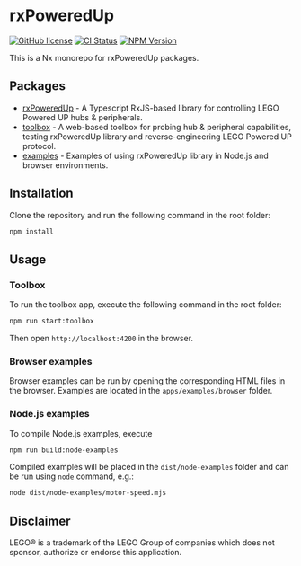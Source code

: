 # rxPoweredUp

[![GitHub license](https://img.shields.io/github/license/nvsukhanov/rxpoweredup)](https://github.com/nvsukhanov/rxpoweredup/blob/main/LICENSE)
[![CI Status](https://github.com/nvsukhanov/rxpoweredup/actions/workflows/ci.yml/badge.svg)](https://github.com/nvsukhanov/rxpoweredup/actions)
[![NPM Version](https://img.shields.io/npm/v/rxpoweredup.svg?style=flat)](https://www.npmjs.com/package/rxpoweredup)

This is a Nx monorepo for rxPoweredUp packages.

## Packages

- [rxPoweredUp](https://github.com/nvsukhanov/rxPoweredUp/tree/main/lib/rxpoweredup) - A Typescript RxJS-based library for controlling LEGO Powered UP hubs & peripherals.
- [toolbox](https://github.com/nvsukhanov/rxPoweredUp/tree/main/apps/toolbox) - A web-based toolbox for probing hub & peripheral capabilities, testing rxPoweredUp library and reverse-engineering LEGO Powered UP protocol.
- [examples](https://github.com/nvsukhanov/rxPoweredUp/tree/main/apps/examples) - Examples of using rxPoweredUp library in Node.js and browser environments.

## Installation

Clone the repository and run the following command in the root folder:

```bash
npm install
```

## Usage

### Toolbox

To run the toolbox app, execute the following command in the root folder:

```bash
npm run start:toolbox
```

Then open `http://localhost:4200` in the browser.

### Browser examples

Browser examples can be run by opening the corresponding HTML files in the browser. Examples are located in the `apps/examples/browser` folder.

### Node.js examples

To compile Node.js examples, execute

```bash
npm run build:node-examples
```

Compiled examples will be placed in the `dist/node-examples` folder and can be run using `node` command, e.g.:

```bash
node dist/node-examples/motor-speed.mjs
```

## Disclaimer

LEGO® is a trademark of the LEGO Group of companies which does not sponsor, authorize or endorse this application.
